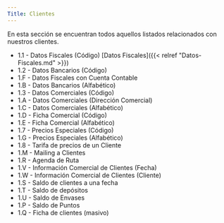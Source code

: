 ```yaml
---
Title: Clientes
---
```


En esta sección se encuentran todos aquellos listados relacionados con nuestros clientes.

- 1.1 - Datos Fiscales (Código) [Datos Fiscales]({{< relref "Datos-Fiscales.md" >}})
- 1.2 - Datos Bancarios (Código)
- 1.F - Datos Fiscales con Cuenta Contable
- 1.B - Datos Bancarios (Alfabético)
- 1.3 - Datos Comerciales (Código)
- 1.A - Datos Comerciales (Dirección Comercial)
- 1.C - Datos Comerciales (Alfabético)
- 1.D - Ficha Comercial (Código)
- 1.E - Ficha Comercial (Alfabético)
- 1.7 - Precios Especiales (Código)
- 1.G - Precios Especiales (Alfabético)
- 1.8 - Tarifa de precios de un Cliente
- 1.M - Mailing a Clientes
- 1.R - Agenda de Ruta
- 1.V - Información Comercial de Clientes (Fecha)
- 1.W - Información Comercial de Clientes (Cliente)
- 1.S - Saldo de clientes a una fecha
- 1.T - Saldo de depósitos
- 1.U - Saldo de Envases
- 1.P - Saldo de Puntos
- 1.Q - Ficha de clientes (masivo)